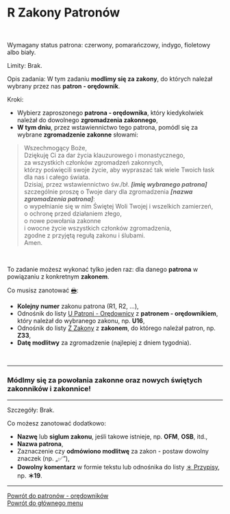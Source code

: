 # <span class="status status-list"><span class="status status-list">R</span> Zakony Patronów</span>
<br />

<span class="status status-title">Wymagany status patrona:</span> <span class="status status-red">czerwony</span>, <span class="status status-orange">pomarańczowy</span>, <span class="status status-indigo">indygo</span>, <span class="status status-violet">fioletowy</span> albo <span class="status status-white">biały</span>.
<br />

<span class="status status-title">Limity:</span> Brak.
<br />

<span class="status status-title">Opis zadania:</span> W tym zadaniu **modlimy się za zakony**, do których należał wybrany przez nas **patron - orędownik**.
<br />

<span class="status status-title">Kroki:</span>
- Wybierz zaproszonego **patrona - orędownika**, który kiedykolwiek należał do dowolnego **zgromadzenia zakonnego**,
- **W tym dniu**, przez wstawiennictwo tego patrona, pomódl się za wybrane **zgromadzenie zakonne** słowami:
> Wszechmogący Boże,  
> Dziękuję Ci za dar życia klauzurowego i monastycznego,  
> za wszystkich członków zgromadzeń zakonnych,  
> którzy poświęcili swoje życie, aby wypraszać tak wiele Twoich łask dla nas i całego świata.  
> Dzisiaj, przez wstawiennictwo św./bł. **_[imię wybranego patrona]_**  
> szczególnie proszę o Twoje dary dla zgromadzenia **_[nazwa zgromadzenia patrona]_**:  
> o wypełnianie się w nim Świętej Woli Twojej i wszelkich zamierzeń,  
> o ochronę przed działaniem złego,  
> o nowe powołania zakonne  
> i owocne życie wszystkich członków zgromadzenia,  
> zgodne z przyjętą regułą zakonu i ślubami.  
> Amen.

<br />

<span class="status status-title">To zadanie możesz wykonać tylko jeden raz:</span> dla danego **patrona** w powiązaniu z konkretnym **zakonem**.
<br />

<span class="status status-title">Co musisz zanotować [🖶](wszystkie_materialy_do_pobrania.md#zakony-patronow):</span>
- **Kolejny numer** zakonu patrona (R1, R2, ...),
- Odnośnik do listy [<span class="status status-list"><span class="status status-red">U</span> Patroni - Orędownicy</span>](patroni_oredownicy.md) z **patronem - orędownikiem**, który należał do wybranego zakonu, np. **U16**,
- Odnośnik do listy [<span class="status status-list"><span class="status status-list">Z</span> Zakony</span>](zakony.md) z **zakonem**, do którego należał patron, np. **Z33**,
- **Datę modlitwy** za zgromadzenie (najlepiej z dniem tygodnia).
<br />

---
### <div class="colored centered">Módlmy się za powołania zakonne oraz nowych świętych zakonników i zakonnice!</div>

---
<span class="status status-title">Szczegóły:</span> Brak.

<span class="status status-title">Co możesz zanotować dodatkowo:</span>
- **Nazwę** lub **siglum zakonu**, jeśli takowe istnieje, np. **OFM**, **OSB**, itd.,
- **Nazwa patrona**,
- Zaznaczenie czy **odmówiono modlitwę** za zakon - postaw dowolny znaczek (np. „✅”),
- **Dowolny komentarz** w formie tekstu lub odnośnika do listy [<span class="status status-list"><span class="status status-list">＊</span> Przypisy</span>](przypisy.md), np. **＊19**.

---
[Powrót do patronów - orędowników](patroni_oredownicy.md)  
[Powrót do głównego menu](index.md)
